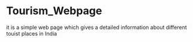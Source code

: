 # Tourism_Webpage
it is a simple web page which gives a detailed information about different touist places in India
